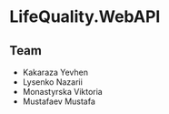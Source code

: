 # LifeQuality.WebAPI
## Team
- Kakaraza Yevhen
- Lysenko Nazarii
- Monastyrska Viktoria
- Mustafaev Mustafa
